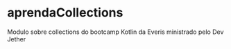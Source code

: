 # aprendaCollections
Modulo sobre collections do bootcamp Kotlin da Everis ministrado pelo Dev Jether
